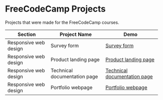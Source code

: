 # FreeCodeCamp Projects

Projects that were made for the FreeCodeCamp courses.

| Section               | Project Name                 | Demo                                                                                     |
| --------------------- | ---------------------------- | ---------------------------------------------------------------------------------------- |
| Responsive web design | Survey form                  | [Survey form](https://fcc-survey-form-089a54.netlify.app/)                               |
| Responsive web design | Product landing page         | [Product landing page](https://product-landing-page-63df27.netlify.app/)                 |
| Responsive web design | Technical documentation page | [Technical documentation page](https://technical-documentation-page-cb8894.netlify.app/) |
| Responsive web design | Portfolio webpage            | [Portfolio webpage](https://fcc-portfolio-webpage-b00a23.netlify.app/)                   |
